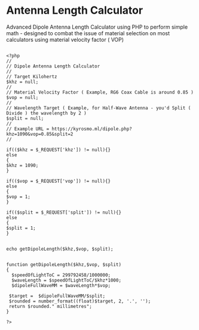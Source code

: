 # Antenna Length Calculator

Advanced Dipole Antenna Length Calculator using PHP to perform simple math - designed to combat the issue of material selection on most calculators using material velocity factor ( VOP) 
 
```
   
<?php
//
// Dipole Antenna Length Calculator
//
// Target Kilohertz
$khz = null;
//
// Material Velocity Factor ( Example, RG6 Coax Cable is around 0.85 ) 
$vop = null;
//
// Wavelength Target ( Example, for Half-Wave Antenna - you'd Split ( Divide ) the wavelength by 2 )
$split = null;
//
// Example URL = https://kyrosmo.ml/dipole.php?khz=1090&vop=0.85&split=2
//

if(($khz = $_REQUEST['khz']) != null){}
else
{
$khz = 1090;
}

if(($vop = $_REQUEST['vop']) != null){}
else
{
$vop = 1;
}

if(($split = $_REQUEST['split']) != null){}
else
{
$split = 1;
}


echo getDipoleLength($khz,$vop, $split);


function getDipoleLength($khz,$vop, $split)
{
  $speedOfLightToC = 299792458/1000000;
  $waveLength = $speedOfLightToC/$khz*1000;
  $dipoleFullWaveMM = $waveLength*$vop;

 $target =  $dipoleFullWaveMM/$split;
 $rounded = number_format((float)$target, 2, '.', '');
 return $rounded." millimetres";
}

?>
   

```
